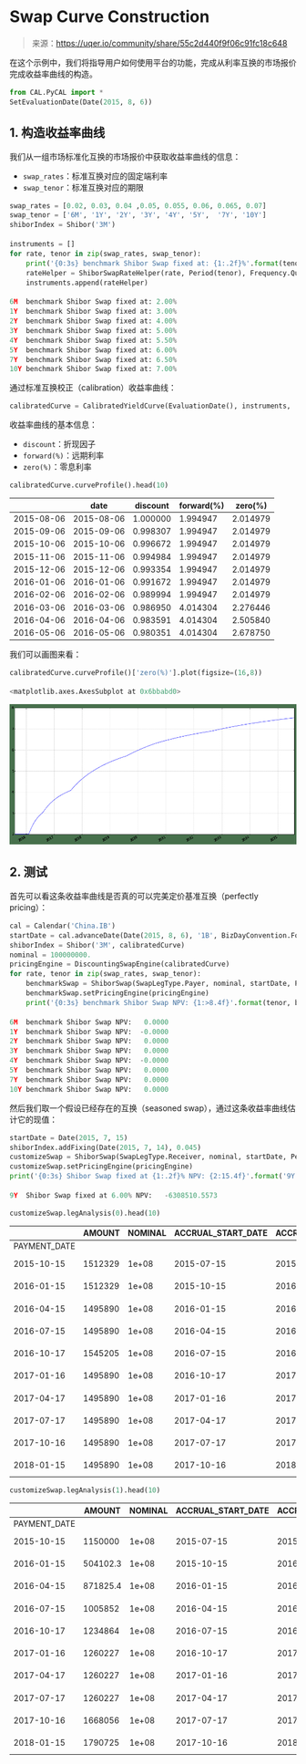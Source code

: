 

# Swap Curve Construction

> 来源：https://uqer.io/community/share/55c2d440f9f06c91fc18c648

在这个示例中，我们将指导用户如何使用平台的功能，完成从利率互换的市场报价完成收益率曲线的构造。

```py
from CAL.PyCAL import *
SetEvaluationDate(Date(2015, 8, 6))
```

## 1. 构造收益率曲线

我们从一组市场标准化互换的市场报价中获取收益率曲线的信息：

+ `swap_rates`：标准互换对应的固定端利率
+ `swap_tenor`：标准互换对应的期限

```py
swap_rates = [0.02, 0.03, 0.04 ,0.05, 0.055, 0.06, 0.065, 0.07]
swap_tenor = ['6M', '1Y', '2Y', '3Y', '4Y', '5Y',  '7Y', '10Y']
shiborIndex = Shibor('3M')

instruments = []
for rate, tenor in zip(swap_rates, swap_tenor):
    print('{0:3s} benchmark Shibor Swap fixed at: {1:.2f}%'.format(tenor, rate*100))
    rateHelper = ShiborSwapRateHelper(rate, Period(tenor), Frequency.Quarterly, shiborIndex)
    instruments.append(rateHelper)
    
6M  benchmark Shibor Swap fixed at: 2.00%
1Y  benchmark Shibor Swap fixed at: 3.00%
2Y  benchmark Shibor Swap fixed at: 4.00%
3Y  benchmark Shibor Swap fixed at: 5.00%
4Y  benchmark Shibor Swap fixed at: 5.50%
5Y  benchmark Shibor Swap fixed at: 6.00%
7Y  benchmark Shibor Swap fixed at: 6.50%
10Y benchmark Shibor Swap fixed at: 7.00%
```

通过标准互换校正（calibration）收益率曲线：

```py
calibratedCurve = CalibratedYieldCurve(EvaluationDate(), instruments, 'Actual/365 (Fixed)')
```

收益率曲线的基本信息：

+ `discount`：折现因子
+ `forward(%)`：远期利率
+ `zero(%)`：零息利率

```py
calibratedCurve.curveProfile().head(10)
```


| | date | discount | forward(%) | zero(%) |
| --- | --- | --- | --- | --- |
| 2015-08-06 |  2015-08-06 |  1.000000 |  1.994947 |  2.014979 |
| 2015-09-06 |  2015-09-06 |  0.998307 |  1.994947 |  2.014979 |
| 2015-10-06 |  2015-10-06 |  0.996672 |  1.994947 |  2.014979 |
| 2015-11-06 |  2015-11-06 |  0.994984 |  1.994947 |  2.014979 |
| 2015-12-06 |  2015-12-06 |  0.993354 |  1.994947 |  2.014979 |
| 2016-01-06 |  2016-01-06 |  0.991672 |  1.994947 |  2.014979 |
| 2016-02-06 |  2016-02-06 |  0.989994 |  1.994947 |  2.014979 |
| 2016-03-06 |  2016-03-06 |  0.986950 |  4.014304 |  2.276446 |
| 2016-04-06 |  2016-04-06 |  0.983591 |  4.014304 |  2.505840 |
| 2016-05-06 |  2016-05-06 |  0.980351 |  4.014304 |  2.678750 |

我们可以画图来看：

```py
calibratedCurve.curveProfile()['zero(%)'].plot(figsize=(16,8))

<matplotlib.axes.AxesSubplot at 0x6bbabd0>
```

![](img/zDAAAAAElFTkSuQmCC.png)

## 2. 测试

首先可以看这条收益率曲线是否真的可以完美定价基准互换（perfectly pricing）：

```py
cal = Calendar('China.IB')
startDate = cal.advanceDate(Date(2015, 8, 6), '1B', BizDayConvention.Following)
shiborIndex = Shibor('3M', calibratedCurve)
nominal = 100000000.
pricingEngine = DiscountingSwapEngine(calibratedCurve)
for rate, tenor in zip(swap_rates, swap_tenor):
    benchmarkSwap = ShiborSwap(SwapLegType.Payer, nominal, startDate, Period(tenor), Period('3M'), rate, shiborIndex)
    benchmarkSwap.setPricingEngine(pricingEngine)
    print('{0:3s} benchmark Shibor Swap NPV: {1:>8.4f}'.format(tenor, benchmarkSwap.NPV()))
    
6M  benchmark Shibor Swap NPV:   0.0000
1Y  benchmark Shibor Swap NPV:  -0.0000
2Y  benchmark Shibor Swap NPV:   0.0000
3Y  benchmark Shibor Swap NPV:   0.0000
4Y  benchmark Shibor Swap NPV:  -0.0000
5Y  benchmark Shibor Swap NPV:   0.0000
7Y  benchmark Shibor Swap NPV:   0.0000
10Y benchmark Shibor Swap NPV:   0.0000
```

然后我们取一个假设已经存在的互换（seasoned swap），通过这条收益率曲线估计它的现值：

```py
startDate = Date(2015, 7, 15)
shiborIndex.addFixing(Date(2015, 7, 14), 0.045)
customizeSwap = ShiborSwap(SwapLegType.Receiver, nominal, startDate, Period('9Y'), Period('3M'), 0.06, shiborIndex)
customizeSwap.setPricingEngine(pricingEngine)
print('{0:3s} Shibor Swap fixed at {1:.2f}% NPV: {2:15.4f}'.format('9Y',6.00, customizeSwap.NPV()))

9Y  Shibor Swap fixed at 6.00% NPV:   -6308510.5573
```

```py
customizeSwap.legAnalysis(0).head(10)
```


| | AMOUNT | NOMINAL | ACCRUAL_START_DATE | ACCRUAL_END_DATE | ACCRUAL_DAYS | INDEX | FIXING_DAYS | FIXING_DATES | INDEX_FIXING | DAY_COUNTER | ACCRUAL_PERIOD | EFFECTIVE_RATE |
| --- | --- | --- | --- | --- | --- | --- | --- | --- | --- | --- | --- | --- |
| PAYMENT_DATE |  |  |  |  |  |  |  |  |  |  |  |  |
| 2015-10-15 |  1512329 |  1e+08 |  2015-07-15 |  2015-10-15 |  92 |  #NA |  #NA |  #NA |  #NA |  Actual/365 (Fixed) |  0.2520548 |  0.06 |
| 2016-01-15 |  1512329 |  1e+08 |  2015-10-15 |  2016-01-15 |  92 |  #NA |  #NA |  #NA |  #NA |  Actual/365 (Fixed) |  0.2520548 |  0.06 |
| 2016-04-15 |  1495890 |  1e+08 |  2016-01-15 |  2016-04-15 |  91 |  #NA |  #NA |  #NA |  #NA |  Actual/365 (Fixed) |  0.2493151 |  0.06 |
| 2016-07-15 |  1495890 |  1e+08 |  2016-04-15 |  2016-07-15 |  91 |  #NA |  #NA |  #NA |  #NA |  Actual/365 (Fixed) |  0.2493151 |  0.06 |
| 2016-10-17 |  1545205 |  1e+08 |  2016-07-15 |  2016-10-17 |  94 |  #NA |  #NA |  #NA |  #NA |  Actual/365 (Fixed) |  0.2575342 |  0.06 |
| 2017-01-16 |  1495890 |  1e+08 |  2016-10-17 |  2017-01-16 |  91 |  #NA |  #NA |  #NA |  #NA |  Actual/365 (Fixed) |  0.2493151 |  0.06 |
| 2017-04-17 |  1495890 |  1e+08 |  2017-01-16 |  2017-04-17 |  91 |  #NA |  #NA |  #NA |  #NA |  Actual/365 (Fixed) |  0.2493151 |  0.06 |
| 2017-07-17 |  1495890 |  1e+08 |  2017-04-17 |  2017-07-17 |  91 |  #NA |  #NA |  #NA |  #NA |  Actual/365 (Fixed) |  0.2493151 |  0.06 |
| 2017-10-16 |  1495890 |  1e+08 |  2017-07-17 |  2017-10-16 |  91 |  #NA |  #NA |  #NA |  #NA |  Actual/365 (Fixed) |  0.2493151 |  0.06 |
| 2018-01-15 |  1495890 |  1e+08 |  2017-10-16 |  2018-01-15 |  91 |  #NA |  #NA |  #NA |  #NA |  Actual/365 (Fixed) |  0.2493151 |  0.06 |

```py
customizeSwap.legAnalysis(1).head(10)
```


| | AMOUNT | NOMINAL | ACCRUAL_START_DATE | ACCRUAL_END_DATE | ACCRUAL_DAYS | INDEX | FIXING_DAYS | FIXING_DATES | INDEX_FIXING | DAY_COUNTER | ACCRUAL_PERIOD | EFFECTIVE_RATE |
| --- | --- | --- | --- | --- | --- | --- | --- | --- | --- | --- | --- | --- |
| PAYMENT_DATE |  |  |  |  |  |  |  |  |  |  |  |  |
| 2015-10-15 |   1150000 |  1e+08 |  2015-07-15 |  2015-10-15 |  92 |  Shibor3M Actual/360 |  1 |  2015-07-14 |       0.045 |  Actual/360 |  0.2555556 |       0.045 |
| 2016-01-15 |  504102.3 |  1e+08 |  2015-10-15 |  2016-01-15 |  92 |  Shibor3M Actual/360 |  1 |  2015-10-14 |  0.01972574 |  Actual/360 |  0.2555556 |  0.01972574 |
| 2016-04-15 |  871825.4 |  1e+08 |  2016-01-15 |  2016-04-15 |  91 |  Shibor3M Actual/360 |  1 |  2016-01-14 |  0.03448979 |  Actual/360 |  0.2527778 |  0.03448979 |
| 2016-07-15 |   1005852 |  1e+08 |  2016-04-15 |  2016-07-15 |  91 |  Shibor3M Actual/360 |  1 |  2016-04-14 |  0.03979193 |  Actual/360 |  0.2527778 |  0.03979193 |
| 2016-10-17 |   1234864 |  1e+08 |  2016-07-15 |  2016-10-17 |  94 |  Shibor3M Actual/360 |  1 |  2016-07-14 |  0.04729266 |  Actual/360 |  0.2611111 |  0.04729266 |
| 2017-01-16 |   1260227 |  1e+08 |  2016-10-17 |  2017-01-16 |  91 |  Shibor3M Actual/360 |  1 |  2016-10-14 |  0.04985512 |  Actual/360 |  0.2527778 |  0.04985512 |
| 2017-04-17 |   1260227 |  1e+08 |  2017-01-16 |  2017-04-17 |  91 |  Shibor3M Actual/360 |  1 |  2017-01-13 |  0.04985512 |  Actual/360 |  0.2527778 |  0.04985512 |
| 2017-07-17 |   1260227 |  1e+08 |  2017-04-17 |  2017-07-17 |  91 |  Shibor3M Actual/360 |  1 |  2017-04-14 |  0.04985512 |  Actual/360 |  0.2527778 |  0.04985512 |
| 2017-10-16 |   1668056 |  1e+08 |  2017-07-17 |  2017-10-16 |  91 |  Shibor3M Actual/360 |  1 |  2017-07-14 |  0.06598904 |  Actual/360 |  0.2527778 |  0.06598904 |
| 2018-01-15 |   1790725 |  1e+08 |  2017-10-16 |  2018-01-15 |  91 |  Shibor3M Actual/360 |  1 |  2017-10-13 |  0.07084187 |  Actual/360 |  0.2527778 |  0.07084187 |

